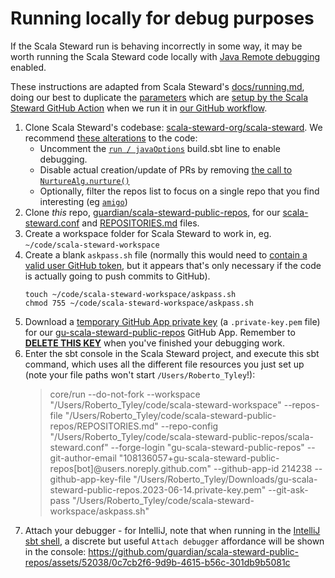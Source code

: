 Running locally for debug purposes
==================================

If the Scala Steward run is behaving incorrectly in some way, it may be worth
running the Scala Steward code locally with [Java Remote debugging](https://www.jetbrains.com/help/idea/debugging-code.html)
enabled.

These instructions are adapted from Scala Steward's [docs/running.md](https://github.com/scala-steward-org/scala-steward/blob/main/docs/running.md),
doing our best to duplicate the [parameters](https://github.com/scala-steward-org/scala-steward/blob/main/docs/help.md) which are [setup by the Scala Steward GitHub Action](https://github.com/scala-steward-org/scala-steward-action/blob/31bf30f6a29b33723e5b6d89a9a8f4cf23b05924/src/action/main.ts#L49-L71)
when we run it in [our GitHub workflow](https://github.com/guardian/scala-steward-public-repos/blob/2c3ae97fe168c0887036fac81752b7d406653823/.github/workflows/public-repos-scala-steward.yml).

1. Clone Scala Steward's codebase: [scala-steward-org/scala-steward](https://github.com/scala-steward-org/scala-steward).
   We recommend [these alterations](https://github.com/scala-steward-org/scala-steward/compare/main...rtyley:scala-steward:temporary-tweaks-for-debugging) to the code:
   * Uncomment the [`run / javaOptions`](https://github.com/scala-steward-org/scala-steward/blob/609104a04cd536418ebcda553e7f48177a5264ae/build.sbt#L213)
     build.sbt line to enable debugging.
   * Disable actual creation/update of PRs by removing [the call to `NurtureAlg.nurture()`](https://github.com/scala-steward-org/scala-steward/blob/42da4fad649dfc5e92147b3e8165a1bf860b2629/modules/core/src/main/scala/org/scalasteward/core/application/StewardAlg.scala#L82)
   * Optionally, filter the repos list to focus on a single repo that you find interesting (eg [`amigo`](https://github.com/guardian/amigo))
2. Clone _this_ repo, [guardian/scala-steward-public-repos](https://github.com/guardian/scala-steward-public-repos),
   for our [scala-steward.conf](https://github.com/guardian/scala-steward-public-repos/blob/main/scala-steward.conf)
   and [REPOSITORIES.md](https://github.com/guardian/scala-steward-public-repos/blob/main/REPOSITORIES.md) files.
3. Create a workspace folder for Scala Steward to work in, eg. `~/code/scala-steward-workspace`
4. Create a blank `askpass.sh` file (normally this would need to
   [contain a valid user GitHub token](https://github.com/scala-steward-org/scala-steward-action/blob/190e7f36cd057dfb5d1b6fde688e6399ef249560/src/modules/workspace.ts#L114),
   but it appears that's only necessary if the code is actually going to push commits to GitHub).
   ```shell
   touch ~/code/scala-steward-workspace/askpass.sh
   chmod 755 ~/code/scala-steward-workspace/askpass.sh
   ```
5. Download a [temporary GitHub App private key](https://docs.github.com/en/apps/creating-github-apps/authenticating-with-a-github-app/managing-private-keys-for-github-apps)
   (a `.private-key.pem` file) for our [gu-scala-steward-public-repos](https://github.com/apps/gu-scala-steward-public-repos)
   GitHub App. Remember to [**DELETE THIS KEY**](https://docs.github.com/en/apps/creating-github-apps/authenticating-with-a-github-app/managing-private-keys-for-github-apps#deleting-private-keys) when you've finished your debugging work.
6. Enter the sbt console in the Scala Steward project, and execute this sbt command, which uses all
   the different file resources you just set up (note your file paths won't start `/Users/Roberto_Tyley`!):
   > core/run --do-not-fork --workspace "/Users/Roberto_Tyley/code/scala-steward-workspace" --repos-file "/Users/Roberto_Tyley/code/scala-steward-public-repos/REPOSITORIES.md" --repo-config "/Users/Roberto_Tyley/code/scala-steward-public-repos/scala-steward.conf" --forge-login "gu-scala-steward-public-repos" --git-author-email "108136057+gu-scala-steward-public-repos[bot]@users.noreply.github.com" --github-app-id 214238 --github-app-key-file "/Users/Roberto_Tyley/Downloads/gu-scala-steward-public-repos.2023-06-14.private-key.pem" --git-ask-pass "/Users/Roberto_Tyley/code/scala-steward-workspace/askpass.sh"
7. Attach your debugger - for IntelliJ, note that when running in the
   [IntelliJ sbt shell](https://www.jetbrains.com/help/idea/sbt-support.html#sbt_shell),
   a discrete but useful `Attach debugger` affordance will be shown in the console:
   https://github.com/guardian/scala-steward-public-repos/assets/52038/0c7cb2f6-9d9b-4615-b56c-301db9b5081c

